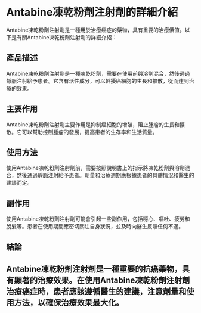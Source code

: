 # Antabine凍乾粉劑注射劑的詳細介紹
Antabine凍乾粉劑注射劑是一種用於治療癌症的藥物，具有重要的治療價值。以下是有關Antabine凍乾粉劑注射劑的詳細介紹：
## 產品描述
Antabine凍乾粉劑注射劑是一種凍乾粉劑，需要在使用前與溶劑混合，然後通過靜脈注射給予患者。它含有活性成分，可以幹擾癌細胞的生長和擴散，從而達到治療的效果。
## 主要作用
Antabine凍乾粉劑注射劑主要作用是抑制癌細胞的增殖，阻止腫瘤的生長和擴散。它可以幫助控制腫瘤的發展，提高患者的生存率和生活質量。
## 使用方法
使用Antabine凍乾粉劑注射劑前，需要按照說明書上的指示將凍乾粉劑與溶劑混合，然後通過靜脈注射給予患者。劑量和治療週期應根據患者的具體情況和醫生的建議而定。
## 副作用
使用Antabine凍乾粉劑注射劑可能會引起一些副作用，包括噁心、嘔吐、疲勞和脫髮等。患者在使用期間應密切關注自身狀況，並及時向醫生反饋任何不適。
## 結論
Antabine凍乾粉劑注射劑是一種重要的抗癌藥物，具有顯著的治療效果。在使用Antabine凍乾粉劑注射劑治療癌症時，患者應該遵循醫生的建議，注意劑量和使用方法，以確保治療效果最大化。
---